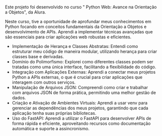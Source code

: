 

Este projeto foi desenvolvido no curso " Python Web: Avance na Orientação a Objetos", da Alura.

Neste curso, tive a oportunidade de aprofundar meus conhecimentos em Python focando em conceitos fundamentais da Orientação a Objetos e desenvolvimento de APIs. Aprendi a implementar técnicas avançadas que são essenciais para criar aplicações web robustas e eficientes.

- Implementação de Herança e Classes Abstratas: Entendi como estruturar meu código de maneira modular, utilizando herança para criar classes base e derivadas.
- Domínio do Polimorfismo: Explorei como diferentes classes podem ser tratadas como uma única interface, facilitando a flexibilidade do código.
- Integração com Aplicações Externas: Aprendi a conectar meus projetos Python a APIs externas, o que é crucial para criar aplicações que interagem com outros serviços.
- Manipulação de Arquivos JSON: Compreendi como criar e trabalhar com arquivos JSON de forma prática, permitindo uma melhor gestão de dados.
- Criação e Ativação de Ambientes Virtuais: Aprendi a usar venv para gerenciar as dependências dos meus projetos, garantindo que cada aplicação tenha suas próprias bibliotecas.
- Uso do FastAPI: Aprendi a utilizar o FastAPI para desenvolver APIs de forma rápida e eficiente, aproveitando recursos como documentação automática e suporte a assincronismo.
